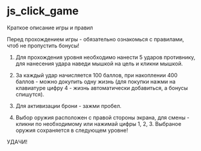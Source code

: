 # js_click_game

Краткое описание игры и правил

Перед прохождением игры - обязательно ознакомься с правилами, чтоб не пропустить бонусы!

1) Для прохождения уровня необходимо нанести 5 ударов противнику, для нанесения удара наведи мышкой на цель и кликни мышкой.

2) За каждый удар начисляется 100 баллов, при накоплении 400 баллов - можно докупить одну жизнь (для покупки нажми на клавиатуре цифру 4 - жизнь автоматически добавиться, а бонусы спишутся).

3) Для активизации брони - зажми пробел.

4) Выбор оружия расположен с правой стороны экрана, для смены - кликни по необходимому или нажимай цифры 1, 2, 3. Выбраное оружия сохраняется в следующем уровне!

УДАЧИ!
